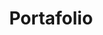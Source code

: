 ---
layout: "../../layouts/LayoutProyecto.astro"
title: "Portafolio"
link: "/portfolio/"
github: "https://github.com/gaburra-m/portfolio"
image: "/portfolio/proyectos/portafolio-hm.jpg"
techs: 
    - Astro
    - JavaScript
    - HTML
    - CSS
    - Figma
status: false
---